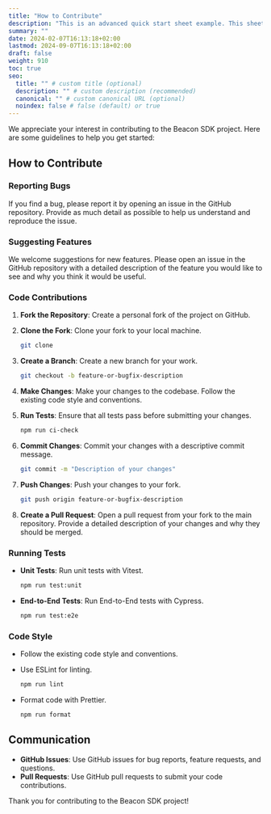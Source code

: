 ```yaml
---
title: "How to Contribute"
description: "This is an advanced quick start sheet example. This sheet takes an advanced approach to building the Beacon sheet."
summary: ""
date: 2024-02-07T16:13:18+02:00
lastmod: 2024-09-07T16:13:18+02:00
draft: false
weight: 910
toc: true
seo:
  title: "" # custom title (optional)
  description: "" # custom description (recommended)
  canonical: "" # custom canonical URL (optional)
  noindex: false # false (default) or true
---
```


We appreciate your interest in contributing to the Beacon SDK project. Here are some guidelines to help you get started:

## How to Contribute

### Reporting Bugs

If you find a bug, please report it by opening an issue in the GitHub repository. Provide as much detail as possible to help us understand and reproduce the issue.

### Suggesting Features

We welcome suggestions for new features. Please open an issue in the GitHub repository with a detailed description of the feature you would like to see and why you think it would be useful.

### Code Contributions

1. **Fork the Repository**: Create a personal fork of the project on GitHub.

2. **Clone the Fork**: Clone your fork to your local machine.

    ```bash
    git clone 
    ```

3. **Create a Branch**: Create a new branch for your work.

    ```bash
    git checkout -b feature-or-bugfix-description
    ```

4. **Make Changes**: Make your changes to the codebase. Follow the existing code style and conventions.

5. **Run Tests**: Ensure that all tests pass before submitting your changes.

    ```bash
    npm run ci-check
    ```

6. **Commit Changes**: Commit your changes with a descriptive commit message.

    ```bash
    git commit -m "Description of your changes"
    ```

7. **Push Changes**: Push your changes to your fork.

    ```bash
    git push origin feature-or-bugfix-description
    ```

8. **Create a Pull Request**: Open a pull request from your fork to the main repository. Provide a detailed description of your changes and why they should be merged.

### Running Tests

- **Unit Tests**: Run unit tests with Vitest.

    ```bash
    npm run test:unit
    ```

- **End-to-End Tests**: Run End-to-End tests with Cypress.

    ```bash
    npm run test:e2e
    ```

### Code Style

- Follow the existing code style and conventions.
- Use ESLint for linting.

    ```bash
    npm run lint
    ```

- Format code with Prettier.

    ```bash
    npm run format
    ```

## Communication

- **GitHub Issues**: Use GitHub issues for bug reports, feature requests, and questions.
- **Pull Requests**: Use GitHub pull requests to submit your code contributions.

Thank you for contributing to the Beacon SDK project!
